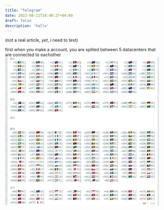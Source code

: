 ```yaml
---
title: "Telegram"
date: 2022-08-11T18:48:27+04:00
draft: false
description: 'hallo'
---
```


(not a real article, _yet_, i need to test)

first when you make a account, you are splited between 5 datacenters that are connected to eachother
![telegram date](/posts/telegram/dc.webp/)
